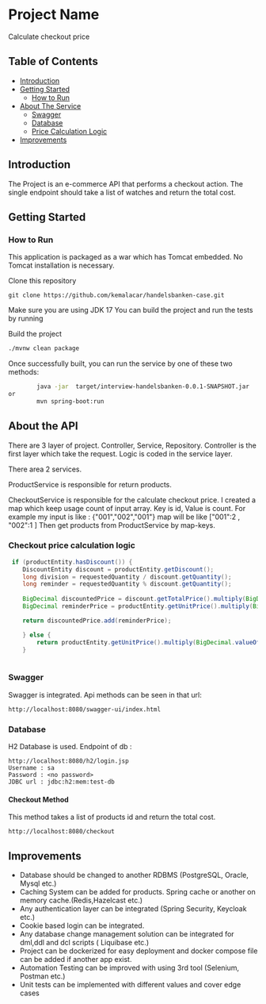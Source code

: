 # Project Name

Calculate checkout price  

## Table of Contents

- [Introduction](#introduction)
- [Getting Started](#getting-started)
    - [How to Run](#How-to-Run)
- [About The Service](#about-the-api)
  - [Swagger](#swagger)
  - [Database](#database)
  - [Price Calculation Logic](#checkout-price-calculation-logic)
- [Improvements ](#improvements)
## Introduction

The Project is an e-commerce API that performs a  checkout action. The single endpoint should take a list of watches and return the total cost.


## Getting Started


### How to Run
This application is packaged as a war which has Tomcat embedded. No Tomcat  installation is necessary. 

Clone this repository
```
git clone https://github.com/kemalacar/handelsbanken-case.git
```

Make sure you are using JDK 17 
You can build the project and run the tests by running 

Build the project
```bash
./mvnw clean package
```

Once successfully built, you can run the service by one of these two methods:


```bash
        java -jar  target/interview-handelsbanken-0.0.1-SNAPSHOT.jar
or
        mvn spring-boot:run 
```

## About the API

There are 3 layer of project. Controller, Service, Repository. Controller is the first layer which take the request.
Logic is coded in the service layer. 

There area 2 services. 

ProductService is responsible for return products. 

CheckoutService is responsible for the calculate checkout price. I created a map which keep usage count of input array. Key is id, Value is count.
For example my input is like  : {"001","002","001"}  map will be like ["001":2 , "002":1 ] Then get products from ProductService by map-keys.

### Checkout price calculation logic
  
```java
 if (productEntity.hasDiscount()) {
    DiscountEntity discount = productEntity.getDiscount();
    long division = requestedQuantity / discount.getQuantity();
    long reminder = requestedQuantity % discount.getQuantity();
    
    BigDecimal discountedPrice = discount.getTotalPrice().multiply(BigDecimal.valueOf(division));
    BigDecimal reminderPrice = productEntity.getUnitPrice().multiply(BigDecimal.valueOf(reminder));

    return discountedPrice.add(reminderPrice);

    } else {
        return productEntity.getUnitPrice().multiply(BigDecimal.valueOf(requestedQuantity));
    }
        

```


### Swagger

Swagger is integrated. Api methods can be seen in that url:  
```
http://localhost:8080/swagger-ui/index.html
```

### Database
H2 Database is used. Endpoint of db : 
```
http://localhost:8080/h2/login.jsp
Username : sa
Password : <no password>
JDBC url : jdbc:h2:mem:test-db
```

#### Checkout Method 
This method takes a list of products id  and return the total cost. 

```
http://localhost:8080/checkout
```
## 

## Improvements
- Database should be changed to another RDBMS (PostgreSQL, Oracle, Mysql etc.)
- Caching System can be added for products. Spring cache or another on memory cache.(Redis,Hazelcast etc.)
- Any authentication layer can be integrated (Spring Security, Keycloak etc.)
- Cookie based login can be integrated.
- Any database  change management solution can be integrated for dml,ddl and dcl scripts ( Liquibase etc.) 
- Project can be dockerized for easy deployment and docker compose file can be added if another app exist.  
- Automation Testing can be improved with using 3rd tool (Selenium, Postman etc.) 
- Unit tests can be implemented with different values and cover edge cases



